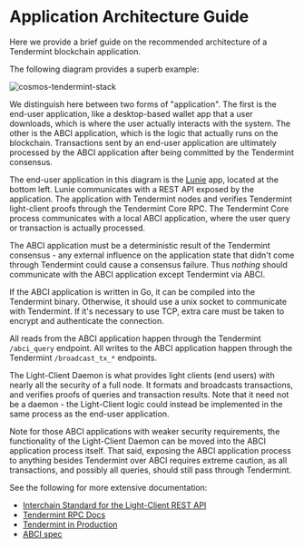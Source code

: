 # Application Architecture Guide

Here we provide a brief guide on the recommended architecture of a
Tendermint blockchain application.

The following diagram provides a superb example:

![cosmos-tendermint-stack](../imgs/cosmos-tendermint-stack-4k.jpg)

We distinguish here between two forms of "application". The first is the
end-user application, like a desktop-based wallet app that a user downloads,
which is where the user actually interacts with the system. The other is the
ABCI application, which is the logic that actually runs on the blockchain.
Transactions sent by an end-user application are ultimately processed by the ABCI
application after being committed by the Tendermint consensus.

The end-user application in this diagram is the [Lunie](https://lunie.io/) app, located at the bottom
left. Lunie communicates with a REST API exposed by the application.
The application with Tendermint nodes and verifies Tendermint light-client proofs
through the Tendermint Core RPC. The Tendermint Core process communicates with
a local ABCI application, where the user query or transaction is actually
processed.

The ABCI application must be a deterministic result of the Tendermint
consensus - any external influence on the application state that didn't
come through Tendermint could cause a consensus failure. Thus _nothing_
should communicate with the ABCI application except Tendermint via ABCI.

If the ABCI application is written in Go, it can be compiled into the
Tendermint binary. Otherwise, it should use a unix socket to communicate
with Tendermint. If it's necessary to use TCP, extra care must be taken
to encrypt and authenticate the connection.

All reads from the ABCI application happen through the Tendermint `/abci_query`
endpoint. All writes to the ABCI application happen through the Tendermint
`/broadcast_tx_*` endpoints.

The Light-Client Daemon is what provides light clients (end users) with
nearly all the security of a full node. It formats and broadcasts
transactions, and verifies proofs of queries and transaction results.
Note that it need not be a daemon - the Light-Client logic could instead
be implemented in the same process as the end-user application.

Note for those ABCI applications with weaker security requirements, the
functionality of the Light-Client Daemon can be moved into the ABCI
application process itself. That said, exposing the ABCI application process
to anything besides Tendermint over ABCI requires extreme caution, as
all transactions, and possibly all queries, should still pass through
Tendermint.

See the following for more extensive documentation:

- [Interchain Standard for the Light-Client REST API](https://github.com/cosmos/cosmos-sdk/pull/1028)
- [Tendermint RPC Docs](https://docs.tendermint.com/master/rpc/)
- [Tendermint in Production](../tendermint-core/running-in-production.md)
- [ABCI spec](https://github.com/tendermint/spec/tree/95cf253b6df623066ff7cd4074a94e7a3f147c7a/spec/abci)
